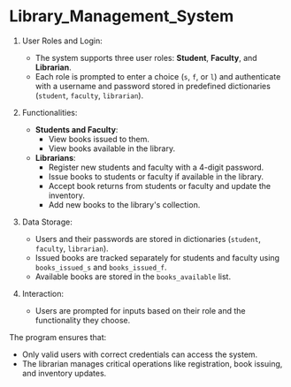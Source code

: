 # Library_Management_System

1. User Roles and Login:
   - The system supports three user roles: **Student**, **Faculty**, and **Librarian**.
   - Each role is prompted to enter a choice (`s`, `f`, or `l`) and authenticate with a username and password stored in predefined dictionaries (`student`, `faculty`, `librarian`).

2. Functionalities:
   - **Students and Faculty**:
     - View books issued to them.
     - View books available in the library.
   - **Librarians**:
     - Register new students and faculty with a 4-digit password.
     - Issue books to students or faculty if available in the library.
     - Accept book returns from students or faculty and update the inventory.
     - Add new books to the library's collection.

3. Data Storage:
   - Users and their passwords are stored in dictionaries (`student`, `faculty`, `librarian`).
   - Issued books are tracked separately for students and faculty using `books_issued_s` and `books_issued_f`.
   - Available books are stored in the `books_available` list.

4. Interaction:
   - Users are prompted for inputs based on their role and the functionality they choose.

The program ensures that:
- Only valid users with correct credentials can access the system.
- The librarian manages critical operations like registration, book issuing, and inventory updates.

